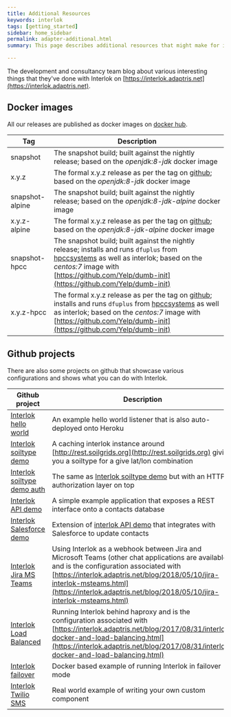 ```yaml
---
title: Additional Resources
keywords: interlok
tags: [getting_started]
sidebar: home_sidebar
permalink: adapter-additional.html
summary: This page describes additional resources that might make for interesting reading.

---
```


The development and consultancy team blog about various interesting things that they've done with Interlok on [https://interlok.adaptris.net](https://interlok.adaptris.net).

## Docker images

All our releases are published as docker images on [docker hub][].

| Tag | Description
|----|----|
|snapshot| The snapshot build; built against the nightly release; based on the _openjdk:8-jdk_ docker image
|x.y.z | The formal x.y.z release as per the tag on [github][]; based on the _openjdk:8-jdk_ docker image
|snapshot-alpine| The snapshot build; built against the nightly release; based on the _openjdk:8-jdk-alpine_ docker image
|x.y.z-alpine | The formal x.y.z release as per the tag on [github][]; based on the _openjdk:8-jdk-alpine_ docker image
|snapshot-hpcc| The snapshot build; built against the nightly release; installs and runs `dfuplus` from [hpccsystems][] as well as interlok; based on the _centos:7_ image with [https://github.com/Yelp/dumb-init](https://github.com/Yelp/dumb-init)
|x.y.z-hpcc| The formal x.y.z release as per the tag on [github][]; installs and runs `dfuplus` from [hpccsystems][] as well as interlok; based on the _centos:7_ image with [https://github.com/Yelp/dumb-init](https://github.com/Yelp/dumb-init)

## Github projects

There are also some projects on github that showcase various configurations and shows what you can do with Interlok.

| Github project | Description
|----|----|
| [Interlok hello world][] | An example hello world listener that is also auto-deployed onto Heroku |
| [Interlok soiltype demo][] | A caching interlok instance around [http://rest.soilgrids.org](http://rest.soilgrids.org) giving you a soiltype for a give lat/lon combination |
| [Interlok soiltype demo auth][] | The same as [Interlok soiltype demo][] but with an HTTP authorization layer on top |
| [Interlok API demo][] | A simple example application that exposes a REST interface onto a contacts database |
| [Interlok Salesforce demo][] | Extension of [interlok API demo][]  that integrates with Salesforce to update contacts |
| [Interlok Jira MS Teams][] | Using Interlok as a webhook between Jira and Microsoft Teams (other chat applications are available) and is the configuration associated with [https://interlok.adaptris.net/blog/2018/05/10/jira-interlok-msteams.html](https://interlok.adaptris.net/blog/2018/05/10/jira-interlok-msteams.html)
| [Interlok Load Balanced][] | Running Interlok behind haproxy and is the configuration associated with [https://interlok.adaptris.net/blog/2017/08/31/interlok-docker-and-load-balancing.html](https://interlok.adaptris.net/blog/2017/08/31/interlok-docker-and-load-balancing.html)
| [Interlok failover][] | Docker based example of running Interlok in failover mode |
| [Interlok Twilio SMS][] | Real world example of writing your own custom component |


[docker hub]: https://hub.docker.com/r/adaptris/interlok/
[github]: https://github.com/adaptris/interlok/tags
[hpccsystems]: https://hpccsystems.com/
[Interlok hello world]: https://github.com/mcwarman/interlok-hello-world
[Interlok soiltype demo]: https://github.com/adaptris-labs/interlok-soiltype-demo
[Interlok API demo]: https://github.com/adaptris-labs/interlok-api-demo
[Interlok Salesforce demo]: https://github.com/adaptris-labs/interlok-salesforce-demo
[Interlok soiltype demo auth]: https://github.com/adaptris-labs/interlok-soiltype-demo-auth
[Interlok Jira MS Teams]: https://github.com/adaptris-labs/interlok-jira-msteams
[Interlok Load Balanced]: https://github.com/mcwarman/interlok-load-balanced
[Interlok failover]: https://github.com/mcwarman/interlok-failover
[Interlok Twilio SMS]: https://github.com/adaptris-labs/interlok-twilio-sms